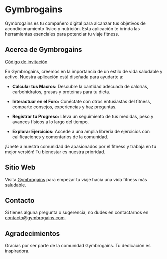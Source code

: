 # Gymbrogains

Gymbrogains es tu compañero digital para alcanzar tus objetivos de acondicionamiento físico y nutrición. Esta aplicación te brinda las herramientas esenciales para potenciar tu viaje fitness.

## Acerca de Gymbrogains

[Código de invitación](https://prod.liveshare.vsengsaas.visualstudio.com/join?050CDE8326F7978F224C411A8FD627D090DD)

En Gymbrogains, creemos en la importancia de un estilo de vida saludable y activo. Nuestra aplicación está diseñada para ayudarte a:

- **Calcular tus Macros:** Descubre la cantidad adecuada de calorías, carbohidratos, grasas y proteínas para tu dieta.

- **Interactuar en el Foro:** Conéctate con otros entusiastas del fitness, comparte consejos, experiencias y haz preguntas.

- **Registrar tu Progreso:** Lleva un seguimiento de tus medidas, peso y avances físicos a lo largo del tiempo.

- **Explorar Ejercicios:** Accede a una amplia librería de ejercicios con calificaciones y comentarios de la comunidad.

¡Únete a nuestra comunidad de apasionados por el fitness y trabaja en tu mejor versión! Tu bienestar es nuestra prioridad.

## Sitio Web

Visita [Gymbrogains](https://www.gymbrogains.com) para empezar tu viaje hacia una vida fitness más saludable.

## Contacto

Si tienes alguna pregunta o sugerencia, no dudes en contactarnos en [contacto@gymbrogains.com](mailto:contacto@gymbrogains.com).

## Agradecimientos

Gracias por ser parte de la comunidad Gymbrogains. Tu dedicación es inspiradora.
